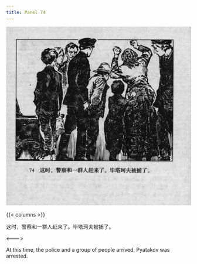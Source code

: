 ```yaml
---
title: Panel 74
---
```


 ![biao page](./../../../images/biao/seifert0726_biao_0078_074.jpg)

{{< columns >}}



这时，警察和一群人赶来了。毕塔珂夫被捕了。

<--->


At this time, the police and a group of people arrived. Pyatakov was arrested.